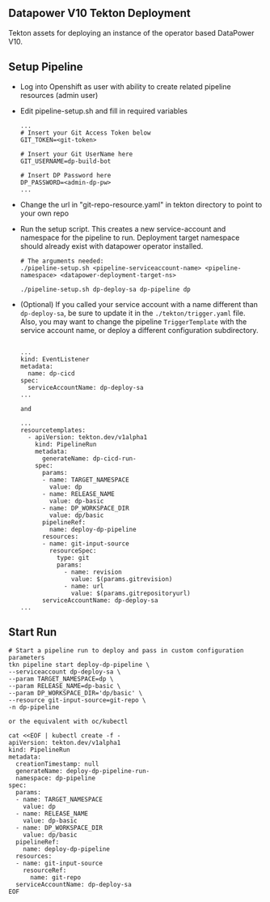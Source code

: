 ## Datapower V10 Tekton Deployment
Tekton assets for deploying an instance of the operator based DataPower V10.


## Setup Pipeline

* Log into Openshift as user with ability to create related pipeline resources (admin user)

* Edit pipeline-setup.sh and fill in required variables
    ```
    ...
    # Insert your Git Access Token below
    GIT_TOKEN=<git-token>

    # Insert your Git UserName here
    GIT_USERNAME=dp-build-bot

    # Insert DP Password here
    DP_PASSWORD=<admin-dp-pw>
    ...
    ```

* Change the url in "git-repo-resource.yaml" in tekton directory to point to your own repo

* Run the setup script. This creates a new service-account and namespace for the pipeline to run. Deployment target namespace should already exist with datapower operator installed.
    ```
    # The arguments needed:
    ./pipeline-setup.sh <pipeline-serviceaccount-name> <pipeline-namespace> <datapower-deployment-target-ns>
    
    ./pipeline-setup.sh dp-deploy-sa dp-pipeline dp
    ```

* (Optional) If you called your service account with a name different than `dp-deploy-sa`, be sure to update it in the `./tekton/trigger.yaml` file. Also, you may want to change the pipeline `TriggerTemplate` with the service account name, or deploy a different configuration subdirectory.

    ```

    ...
    kind: EventListener
    metadata:
      name: dp-cicd
    spec:
      serviceAccountName: dp-deploy-sa
    ...

    and 

    ...
    resourcetemplates:
      - apiVersion: tekton.dev/v1alpha1
        kind: PipelineRun
        metadata:
          generateName: dp-cicd-run-
        spec:
          params:
          - name: TARGET_NAMESPACE
            value: dp
          - name: RELEASE_NAME
            value: dp-basic
          - name: DP_WORKSPACE_DIR
            value: dp/basic
          pipelineRef:
            name: deploy-dp-pipeline
          resources:
          - name: git-input-source
            resourceSpec:
              type: git
              params:
                - name: revision
                  value: $(params.gitrevision)
                - name: url
                  value: $(params.gitrepositoryurl)
          serviceAccountName: dp-deploy-sa
    ...
    ```
  
## Start Run

```
# Start a pipeline run to deploy and pass in custom configuration parameters 
tkn pipeline start deploy-dp-pipeline \
--serviceaccount dp-deploy-sa \
--param TARGET_NAMESPACE=dp \
--param RELEASE_NAME=dp-basic \
--param DP_WORKSPACE_DIR='dp/basic' \
--resource git-input-source=git-repo \
-n dp-pipeline

or the equivalent with oc/kubectl 

cat <<EOF | kubectl create -f -
apiVersion: tekton.dev/v1alpha1
kind: PipelineRun
metadata:
  creationTimestamp: null
  generateName: deploy-dp-pipeline-run-
  namespace: dp-pipeline
spec:
  params:
  - name: TARGET_NAMESPACE
    value: dp
  - name: RELEASE_NAME
    value: dp-basic
  - name: DP_WORKSPACE_DIR
    value: dp/basic
  pipelineRef:
    name: deploy-dp-pipeline
  resources:
  - name: git-input-source
    resourceRef:
      name: git-repo
  serviceAccountName: dp-deploy-sa
EOF
```